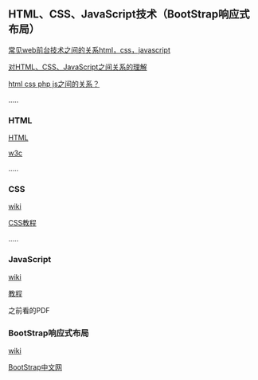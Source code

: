 ## HTML、CSS、JavaScript技术（BootStrap响应式布局）

[常见web前台技术之间的关系html，css，javascript](https://blog.csdn.net/xyxjn/article/details/53330993)

[对HTML、CSS、JavaScript之间关系的理解](https://blog.csdn.net/u013584334/article/details/65631149)

[html css php js之间的关系？](https://www.zhihu.com/question/20544928)

.....

### HTML

[HTML](https://zh.wikipedia.org/wiki/HTML)

[w3c](http://www.w3school.com.cn/html/)

.....

### CSS

[wiki](https://zh.wikipedia.org/wiki/%E5%B1%82%E5%8F%A0%E6%A0%B7%E5%BC%8F%E8%A1%A8)

[CSS教程](http://www.w3school.com.cn/css/)

.....

### JavaScript

[wiki](https://zh.wikipedia.org/wiki/JavaScript)


[教程](https://www.liaoxuefeng.com/wiki/001434446689867b27157e896e74d51a89c25cc8b43bdb3000)

之前看的PDF

### BootStrap响应式布局

[wiki](https://zh.wikipedia.org/wiki/Bootstrap)

[BootStrap中文网](http://www.bootcss.com/)
